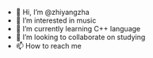 - 👋 Hi, I’m @zhiyangzha
- 👀 I’m interested in music
- 🌱 I’m currently learning C++ language
- 💞️ I’m looking to collaborate on studying
- 📫 How to reach me 

<!---
zhiyangzha/zhiyangzha is a ✨ special ✨ repository because its `README.md` (this file) appears on your GitHub profile.
You can click the Preview link to take a look at your changes.
--->
